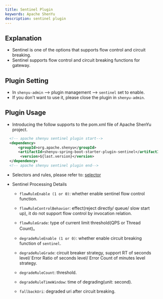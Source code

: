 ```yaml
---
title: Sentinel Plugin
keywords: Apache ShenYu
description: sentinel plugin
---
```


## Explanation

* Sentinel is one of the options that supports flow control and circuit breaking.
* Sentinel supports flow control and circuit breaking functions for gateway.


## Plugin Setting

* In `shenyu-admin` -->  plugin management --> `sentinel` set to enable.
* If you don't want to use it, please close the plugin in `shenyu-admin`.

## Plugin Usage

* Introducing the follow supports to the pom.xml file of Apache ShenYu project.

```xml
  <!-- apache shenyu sentinel plugin start-->
  <dependency>
      <groupId>org.apache.shenyu</groupId>
      <artifactId>shenyu-spring-boot-starter-plugin-sentinel</artifactId>
       <version>${last.version}</version>
  </dependency>
  <!-- apache shenyu sentinel plugin end-->
``` 

* Selectors and rules, please refer to: [selector](../selector-and-rule)
* Sentinel Processing Details
    
    * `flowRuleEnable (1 or 0)`: whether enable sentinel flow control function.
    
    * `flowRuleControlBehavior`: effect(reject directly/ queue/ slow start up), it do not support flow control by invocation relation. 
    
    * `flowRuleGrade`: type of current limit threshold(QPS or Thread Count)。
        
    * `degradeRuleEnable (1 or 0)`: whether enable circuit breaking function of `sentinel`.
        
    * `degradeRuleGrade`: circuit breaker strategy, support RT of seconds level/ Error Ratio of seconds level/ Error Count of minutes level strategy.
        
    * `degradeRuleCount`: threshold.
      
    * `degradeRuleTimeWindow`: time of degrading(unit: second).
        
    * `fallbackUri`: degraded uri after circuit breaking.

